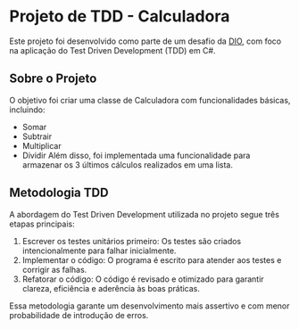 # Projeto de TDD - Calculadora

Este projeto foi desenvolvido como parte de um desafio da [DIO](https://www.dio.me/en), com foco na aplicação do Test Driven Development (TDD) em C#.

## Sobre o Projeto

O objetivo foi criar uma classe de Calculadora com funcionalidades básicas, incluindo:

- Somar
- Subtrair
- Multiplicar
- Dividir
Além disso, foi implementada uma funcionalidade para armazenar os 3 últimos cálculos realizados em uma lista.

## Metodologia TDD

A abordagem do Test Driven Development utilizada no projeto segue três etapas principais:

1. Escrever os testes unitários primeiro: Os testes são criados intencionalmente para falhar inicialmente.
2. Implementar o código: O programa é escrito para atender aos testes e corrigir as falhas.
3. Refatorar o código: O código é revisado e otimizado para garantir clareza, eficiência e aderência às boas práticas.

Essa metodologia garante um desenvolvimento mais assertivo e com menor probabilidade de introdução de erros.
